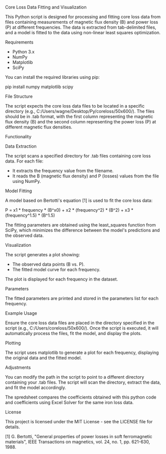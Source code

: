 Core Loss Data Fitting and Visualization

This Python script is designed for processing and fitting core loss data from files containing measurements of magnetic flux density (B) and power loss (P) at different frequencies. The data is extracted from tab-delimited files, and a model is fitted to the data using non-linear least squares optimization.

Requirements

- Python 3.x
- NumPy
- Matplotlib
- SciPy

You can install the required libraries using pip:

pip install numpy matplotlib scipy

File Structure

The script expects the core loss data files to be located in a specific directory (e.g., C:/Users/wagne/Desktop/Py/coreloss/50x600/). The files should be in .tab format, with the first column representing the magnetic flux density (B) and the second column representing the power loss (P) at different magnetic flux densities.

Functionality

Data Extraction

The script scans a specified directory for .tab files containing core loss data. For each file:
- It extracts the frequency value from the filename.
- It reads the B (magnetic flux density) and P (losses) values from the file using NumPy.

Model Fitting

A model based on Bertotti's equation [1] is used to fit the core loss data:

P = x1 * frequency * (B^x0) + x2 * (frequency^2) * (B^2) + x3 * (frequency^1.5) * (B^1.5)

The fitting parameters are obtained using the least_squares function from SciPy, which minimizes the difference between the model's predictions and the observed data.

Visualization

The script generates a plot showing:
- The observed data points (B vs. P).
- The fitted model curve for each frequency.

The plot is displayed for each frequency in the dataset.

Parameters

The fitted parameters are printed and stored in the parameters list for each frequency.

Example Usage

Ensure the core loss data files are placed in the directory specified in the script (e.g., C:/Users/coreloss/50x600/). Once the script is executed, it will automatically process the files, fit the model, and display the plots.

Plotting

The script uses matplotlib to generate a plot for each frequency, displaying the original data and the fitted model.

Adjustments

You can modify the path in the script to point to a different directory containing your .tab files. The script will scan the directory, extract the data, and fit the model accordingly.

The spredsheet compares the coefficients obtained with this python code and coefficients using Excel Solver for the same iron loss data.

License

This project is licensed under the MIT License - see the LICENSE file for details.

[1] G. Bertotti, "General properties of power losses in soft ferromagnetic materials", IEEE Transactions on magnetics, vol. 24, no. 1, pp. 621-630, 1988.
